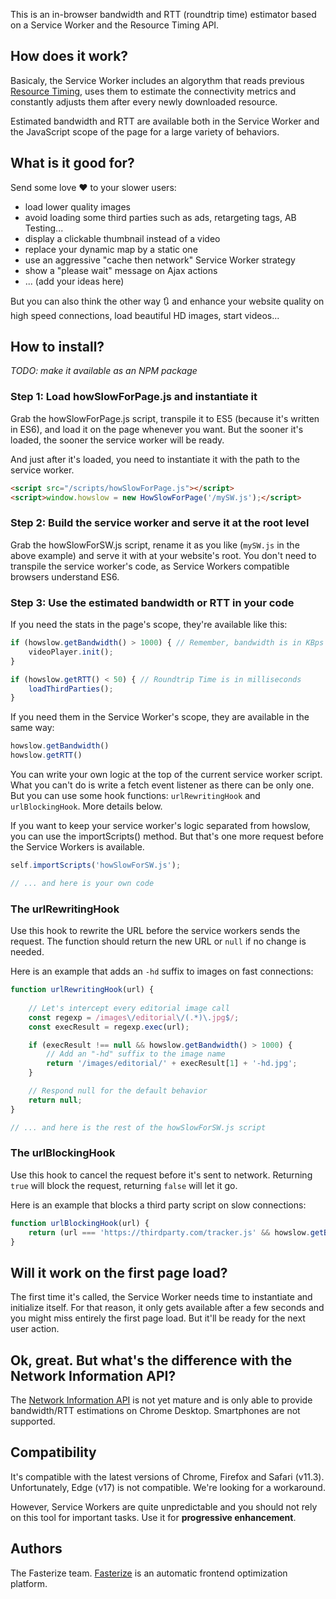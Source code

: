 This is an in-browser bandwidth and RTT (roundtrip time) estimator based on a Service Worker and the Resource Timing API.


## How does it work?

Basicaly, the Service Worker includes an algorythm that reads previous [Resource Timing](https://developer.mozilla.org/en-US/docs/Web/API/Resource_Timing_API/Using_the_Resource_Timing_API), uses them to estimate the connectivity metrics and constantly adjusts them after every newly downloaded resource.

Estimated bandwidth and RTT are available both in the Service Worker and the JavaScript scope of the page for a large variety of behaviors.


## What is it good for?

Send some love ❤️ to your slower users:
+ load lower quality images
+ avoid loading some third parties such as ads, retargeting tags, AB Testing...
+ display a clickable thumbnail instead of a video
+ replace your dynamic map by a static one
+ use an aggressive "cache then network" Service Worker strategy
+ show a "please wait" message on Ajax actions
+ ... (add your ideas here)

But you can also think the other way 🔃 and enhance your website quality on high speed connections, load beautiful HD images, start videos...


## How to install?

*TODO: make it available as an NPM package*

### Step 1: Load howSlowForPage.js and instantiate it

Grab the howSlowForPage.js script, transpile it to ES5 (because it's written in ES6), and load it on the page whenever you want. But the sooner it's loaded, the sooner the service worker will be ready.

And just after it's loaded, you need to instantiate it with the path to the service worker.

```html
<script src="/scripts/howSlowForPage.js"></script>
<script>window.howslow = new HowSlowForPage('/mySW.js');</script>
```

### Step 2: Build the service worker and serve it at the root level

Grab the howSlowForSW.js script, rename it as you like (`mySW.js` in the above example) and serve it with at your website's root. You don't need to transpile the service worker's code, as Service Workers compatible browsers understand ES6.

### Step 3: Use the estimated bandwidth or RTT in your code

If you need the stats in the page's scope, they're available like this:

```js
if (howslow.getBandwidth() > 1000) { // Remember, bandwidth is in KBps (1 Kilo Bytes = 8 Kilo bits)
    videoPlayer.init();
}

if (howslow.getRTT() < 50) { // Roundtrip Time is in milliseconds
    loadThirdParties();
}
```

If you need them in the Service Worker's scope, they are available in the same way:

```js
howslow.getBandwidth()
howslow.getRTT()
```

You can write your own logic at the top of the current service worker script. What you can't do is write a fetch event listener as there can be only one. But you can use some hook functions: `urlRewritingHook` and `urlBlockingHook`. More details below.

If you want to keep your service worker's logic separated from howslow, you can use the importScripts() method. But that's one more request before the Service Workers is available.

```js
self.importScripts('howSlowForSW.js');

// ... and here is your own code
```

### The urlRewritingHook

Use this hook to rewrite the URL before the service workers sends the request. The function should return the new URL or `null` if no change is needed.

Here is an example that adds an `-hd` suffix to images on fast connections:

```js
function urlRewritingHook(url) {
    
    // Let's intercept every editorial image call
    const regexp = /images\/editorial\/(.*)\.jpg$/;
    const execResult = regexp.exec(url);

    if (execResult !== null && howslow.getBandwidth() > 1000) {
        // Add an "-hd" suffix to the image name
        return '/images/editorial/' + execResult[1] + '-hd.jpg';
    }

    // Respond null for the default behavior
    return null;
}

// ... and here is the rest of the howSlowForSW.js script
```

### The urlBlockingHook

Use this hook to cancel the request before it's sent to network. Returning `true` will block the request, returning `false` will let it go.

Here is an example that blocks a third party script on slow connections:

```js
function urlBlockingHook(url) {
    return (url === 'https://thirdparty.com/tracker.js' && howslow.getBandwidth() < 50);
}
```


## Will it work on the first page load?

The first time it's called, the Service Worker needs time to instantiate and initialize itself. For that reason, it only gets available after a few seconds and you might miss entirely the first page load. But it'll be ready for the next user action.


## Ok, great. But what's the difference with the Network Information API?

The [Network Information API](https://developer.mozilla.org/en-US/docs/Web/API/NetworkInformation) is not yet mature and is only able to provide bandwidth/RTT estimations on Chrome Desktop. Smartphones are not supported.


## Compatibility

It's compatible with the latest versions of Chrome, Firefox and Safari (v11.3). Unfortunately, Edge (v17) is not compatible. We're looking for a workaround.

However, Service Workers are quite unpredictable and you should not rely on this tool for important tasks. Use it for **progressive enhancement**.


## Authors

The Fasterize team. [Fasterize](https://www.fasterize.com) is an automatic frontend optimization platform. 

